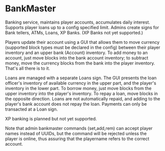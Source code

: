 BankMaster
==============

Banking service, maintains player accounts, accumulates daily interest.
Supports player loans up to a config specified limit.
Admins create signs for Bank tellers, ATMs, Loans, XP Banks.
(XP Banks not yet supported.)

Players update their account using a GUI that allows them to move currency
(supported block types must be declared in the config) between their player
inventory and an upper bank (Account) inventory. To add money to an account,
just move blocks into the bank account inventory; to subtract money, move
the currency blocks from the bank into the player inventory. That's all
there is to it.

Loans are managed with a separate Loans sign. The GUI presents the loan
officer's inventory of available currency in the upper part, and the player's
inventory in the lower part. To borrow money, just move blocks from the
upper inventory into the player's inventory. To repay a loan, move blocks
in the opposite direction. Loans are not automatically repaid, and adding
to the player's bank account does not repay the loan. Payments can only be
transacted at a Loan sign.

XP banking is planned but not yet supported.

Note that admin bankmaster commands (set,add,rem) can accept player names
instead of UUIDs, but the command will be rejected unless the player is
online, thus assuring that the playername refers to the correct account.